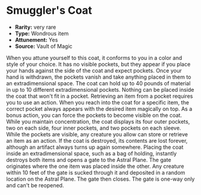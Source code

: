 
# Smuggler's Coat

* **Rarity:** very rare
* **Type:** Wondrous item
* **Attunement:** Yes
* **Source:** Vault of Magic


When you attune yourself to this coat, it conforms to you in a color and style of your choice. It has no visible pockets, but they appear if you place your hands against the side of the coat and expect pockets. Once your hand is withdrawn, the pockets vanish and take anything placed in them to an extradimensional space. The coat can hold up to 40 pounds of material in up to 10 different extradimensional pockets. Nothing can be placed inside the coat that won't fit in a pocket. Retrieving an item from a pocket requires you to use an action. When you reach into the coat for a specific item, the correct pocket always appears with the desired item magically on top. As a bonus action, you can force the pockets to become visible on the coat. While you maintain concentration, the coat displays its four outer pockets, two on each side, four inner pockets, and two pockets on each sleeve. While the pockets are visible, any creature you allow can store or retrieve an item as an action. If the coat is destroyed, its contents are lost forever, although an artifact always turns up again somewhere. Placing the coat inside an extradimensional space, such as a bag of holding, instantly destroys both items and opens a gate to the Astral Plane. The gate originates where the one item was placed inside the other. Any creature within 10 feet of the gate is sucked through it and deposited in a random location on the Astral Plane. The gate then closes. The gate is one-way only and can't be reopened.
